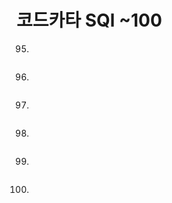 # 코드카타 SQl ~100

95.
```sql

```
96.
```sql

```
97.
```sql

```
98.
```sql

```
99.
```sql

```
100.
```sql

```